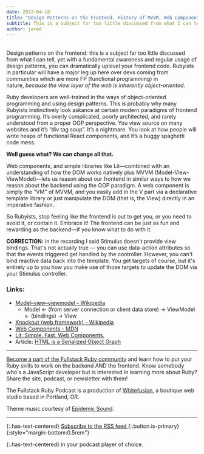 ```yaml
---
date: 2022-04-18
title: "Design Patterns on the Frontend, History of MVVM, Web Components, and You"
subtitle: This is a subject far too little discussed from what I can tell, yet with a fundamental awareness and regular usage of design patterns, you can dramatically uplevel your frontend code.
author: jared
---
```


<div id="buzzsprout-player-10459102" style="margin-bottom:2rem"></div><script src="https://www.buzzsprout.com/1895262/10459102-4-design-patterns-on-the-frontend-history-of-mvvm-web-components-and-you.js?container_id=buzzsprout-player-10459102&player=small" type="text/javascript" charset="utf-8"></script>

Design patterns on the frontend: this is a subject far too little discussed from what I can tell, yet with a fundamental awareness and regular usage of design patterns, you can dramatically uplevel your frontend code. Rubyists in particular will have a major leg up here over devs coming from communities which are more FP (functional programming) in nature, *because the view layer of the web is inherently object-oriented*.  
  
Ruby developers are well-trained in the ways of object-oriented programming and using design patterns. This is probably why many Rubyists instinctively look askance at certain modern paradigms of frontend programming. It’s overly complicated, poorly architected, and rarely understood from a proper OOP perspective. You view source on many websites and it’s “div tag soup”. It’s a nightmare. You look at how people will write heaps of functional React components, and it’s a buggy spaghetti code mess.  
  
**Well guess what? We can change all that.**
  
Web components, and simple libraries like Lit—combined with an understanding of how the DOM works natively plus MVVM (Model-View-ViewModel)—lets us reason about our frontend in similar ways to how we reason about the backend using the OOP paradigm. A web component is simply the "VM" of MVVM, and you easily add in the V part via a declarative template library or just manipulate the DOM (that is, the View) directly in an imperative fashion.  
  
So Rubyists, stop feeling like the frontend is out to get you, or you need to avoid it, or contain it. Embrace it! The frontend can be just as fun and rewarding as the backend—if you know what to do with it.

**CORRECTION:** in the recording I said Stimulus doesn't provide view bindings. That's not actually true — you can use data-action attributes so that the events triggered get handled by the controller. However, you can't bind reactive data back into the template. You get targets of course, but it's entirely up to you how you make use of those targets to update the DOM via your Stimulus controller.

### Links:

-   [Model–view–viewmodel - Wikipedia](https://en.wikipedia.org/wiki/Model%E2%80%93view%E2%80%93viewmodel)
    -   Model ← (from server connection or client data store) → ViewModel ← (bindings) → View
-   [Knockout (web framework) - Wikipedia](https://en.wikipedia.org/wiki/Knockout_(web_framework))
-   [Web Components - MDN](https://developer.mozilla.org/en-US/docs/Web/Web_Components)
-   [Lit: Simple. Fast. Web Components.](https://lit.dev/)
-   Article: [HTML is a Serialized Object Graph](https://dev.to/jaredcwhite/html-is-a-serialized-object-graph-and-that-changes-everything-4kbl)

----

[Become a part of the Fullstack Ruby community](https://www.fullstackruby.dev/) and learn how to put your Ruby skills to work on the backend AND the frontend. Know somebody who's a JavaScript developer but is interested in learning more about Ruby? Share the site, podcast, or newsletter with them!

The Fullstack Ruby Podcast is a production of [Whitefusion](https://www.whitefusion.studio/), a boutique web studio based in Portland, OR.

Theme music courtesy of [Epidemic Sound](https://www.epidemicsound.com/).

----

{:.has-text-centered}
[<span>Subscribe to the RSS feed</span> <span class="icon"><i class="fa fa-rss" style="color:orange"></i></span>](https://feeds.buzzsprout.com/1895262.rss){:.button.is-primary}
{:style="margin-bottom:0.5rem"}

{:.has-text-centered}
in your podcast player of choice.